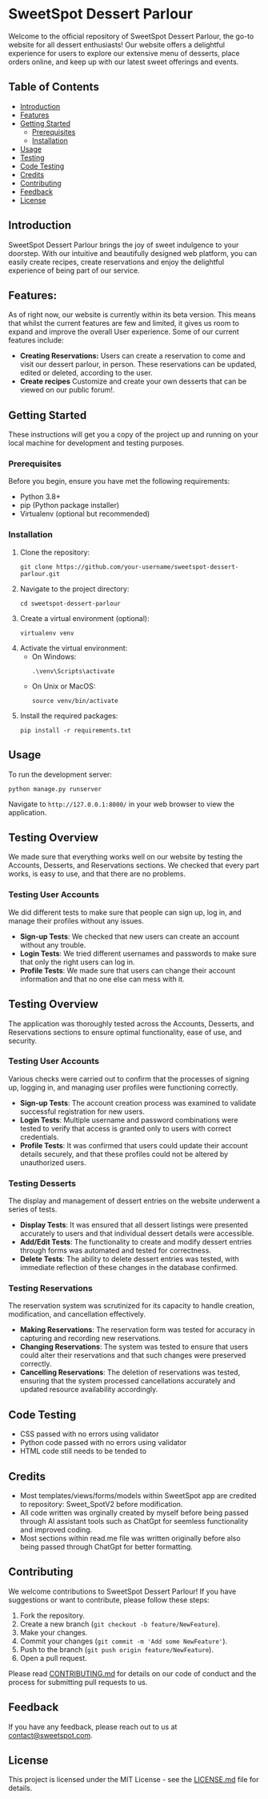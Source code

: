 
# SweetSpot Dessert Parlour

Welcome to the official repository of SweetSpot Dessert Parlour, the go-to website for all dessert enthusiasts! Our website offers a delightful experience for users to explore our extensive menu of desserts, place orders online, and keep up with our latest sweet offerings and events.

## Table of Contents

- [Introduction](#introduction)
- [Features](#features)
- [Getting Started](#getting-started)
  - [Prerequisites](#prerequisites)
  - [Installation](#installation)
- [Usage](#usage)
- [Testing](#testing) 
- [Code Testing](#code-testing)
- [Credits](#credits)
- [Contributing](#contributing)
- [Feedback](#feedback)
- [License](#license)

## Introduction

SweetSpot Dessert Parlour brings the joy of sweet indulgence to your doorstep. With our intuitive and beautifully designed web platform, you can easily create recipes, create reservations and enjoy the delightful experience of being part of our service. 
## Features:

As of right now, our website is currently within its beta version. This means that whilst the current features are few and limited, it gives us room to expand and improve the overall User experience. Some of our current features include: 

- **Creating Reservations:** Users can create a reservation to come and visit our dessert parlour, in person. These reservations can be updated, edited or deleted, according to the user. 
- **Create recipes** Customize and create your own desserts that can be viewed on our public forum!.

## Getting Started

These instructions will get you a copy of the project up and running on your local machine for development and testing purposes.

### Prerequisites

Before you begin, ensure you have met the following requirements:

- Python 3.8+
- pip (Python package installer)
- Virtualenv (optional but recommended)

### Installation

1. Clone the repository:
   ```
   git clone https://github.com/your-username/sweetspot-dessert-parlour.git
   ```
2. Navigate to the project directory:
   ```
   cd sweetspot-dessert-parlour
   ```
3. Create a virtual environment (optional):
   ```
   virtualenv venv
   ```
4. Activate the virtual environment:
   - On Windows:
     ```
     .\venv\Scripts\activate
     ```
   - On Unix or MacOS:
     ```
     source venv/bin/activate
     ```
5. Install the required packages:
   ```
   pip install -r requirements.txt
   ```

## Usage

To run the development server:

```
python manage.py runserver
```

Navigate to `http://127.0.0.1:8000/` in your web browser to view the application.

## Testing Overview
We made sure that everything works well on our website by testing the Accounts, Desserts, and Reservations sections. We checked that every part works, is easy to use, and that there are no problems.

### Testing User Accounts
We did different tests to make sure that people can sign up, log in, and manage their profiles without any issues.

- **Sign-up Tests**: We checked that new users can create an account without any trouble.
- **Login Tests**: We tried different usernames and passwords to make sure that only the right users can log in.
- **Profile Tests**: We made sure that users can change their account information and that no one else can mess with it.

## Testing Overview
The application was thoroughly tested across the Accounts, Desserts, and Reservations sections to ensure optimal functionality, ease of use, and security.

### Testing User Accounts
Various checks were carried out to confirm that the processes of signing up, logging in, and managing user profiles were functioning correctly.

- **Sign-up Tests**: The account creation process was examined to validate successful registration for new users.
- **Login Tests**: Multiple username and password combinations were tested to verify that access is granted only to users with correct credentials.
- **Profile Tests**: It was confirmed that users could update their account details securely, and that these profiles could not be altered by unauthorized users.

### Testing Desserts
The display and management of dessert entries on the website underwent a series of tests.

- **Display Tests**: It was ensured that all dessert listings were presented accurately to users and that individual dessert details were accessible.
- **Add/Edit Tests**: The functionality to create and modify dessert entries through forms was automated and tested for correctness.
- **Delete Tests**: The ability to delete dessert entries was tested, with immediate reflection of these changes in the database confirmed.

### Testing Reservations
The reservation system was scrutinized for its capacity to handle creation, modification, and cancellation effectively.

- **Making Reservations**: The reservation form was tested for accuracy in capturing and recording new reservations.
- **Changing Reservations**: The system was tested to ensure that users could alter their reservations and that such changes were preserved correctly.
- **Cancelling Reservations**: The deletion of reservations was tested, ensuring that the system processed cancellations accurately and updated resource availability accordingly.

## Code Testing
- CSS passed with no errors using validator
- Python code passed with no errors using validator
- HTML code still needs to be tended to

## Credits
- Most templates/views/forms/models within SweetSpot app are credited to repository: Sweet_SpotV2 before modification. 
- All code written was orginally created by myself before being passed through AI assistant tools such as ChatGpt for seemless functionality and improved coding.  
- Most sections within read.me file was written originally before also being passed through ChatGpt for better formatting. 

## Contributing

We welcome contributions to SweetSpot Dessert Parlour! If you have suggestions or want to contribute, please follow these steps:

1. Fork the repository.
2. Create a new branch (`git checkout -b feature/NewFeature`).
3. Make your changes.
4. Commit your changes (`git commit -m 'Add some NewFeature'`).
5. Push to the branch (`git push origin feature/NewFeature`).
6. Open a pull request.

Please read [CONTRIBUTING.md](CONTRIBUTING.md) for details on our code of conduct and the process for submitting pull requests to us.


## Feedback

If you have any feedback, please reach out to us at contact@sweetspot.com.

## License

This project is licensed under the MIT License - see the [LICENSE.md](LICENSE.md) file for details.

